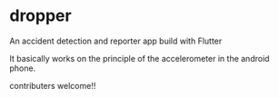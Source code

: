 # dropper

An accident detection and reporter app build with  Flutter 

It basically works on the principle of the accelerometer in the android phone.

contributers welcome!!
